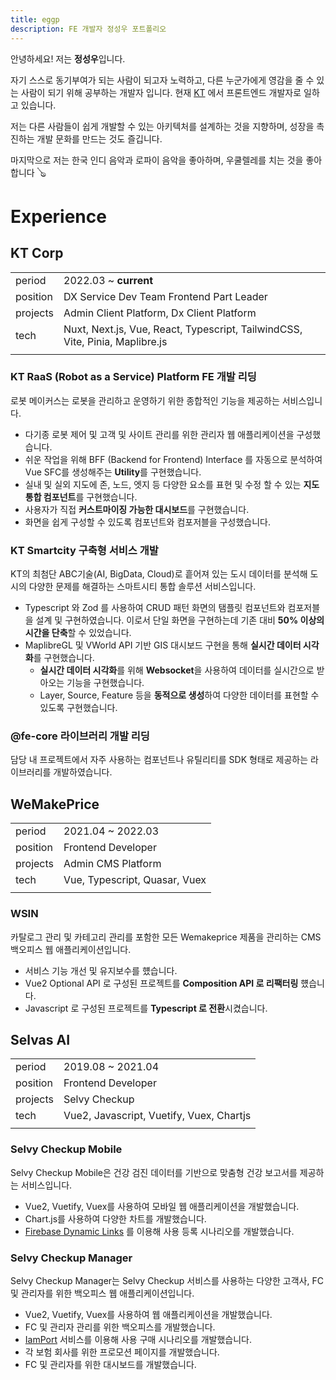 ```yaml
---
title: eggp
description: FE 개발자 정성우 포트폴리오
---
```


안녕하세요! 저는 **정성우**입니다.

자기 스스로 동기부여가 되는 사람이 되고자 노력하고, 
다른 누군가에게 영감을 줄 수 있는 사람이 되기 위해 공부하는 개발자 입니다.
현재 [KT](https://corp.kt.com/) 에서 프론트엔드 개발자로 일하고 있습니다.

저는 다른 사람들이 쉽게 개발할 수 있는 아키텍처를 설계하는 것을 지향하며, 성장을 촉진하는 개발 문화를 만드는 것도 즐깁니다.

마지막으로 저는 한국 인디 음악과 로파이 음악을 좋아하며, 우쿨렐레를 치는 것을 좋아합니다 🪕

# Experience

## KT Corp
||                                                                              |
|---|------------------------------------------------------------------------------|
|period| 2022.03 ~ **current**                                                        |
|position| DX Service Dev Team Frontend Part Leader                                     |
|projects| Admin Client Platform, Dx Client Platform                                    |
|tech| Nuxt, Next.js, Vue, React, Typescript, TailwindCSS, Vite, Pinia, Maplibre.js |
||                                                                              |

### KT RaaS (Robot as a Service) Platform FE 개발 리딩

로봇 메이커스는 로봇을 관리하고 운영하기 위한 종합적인 기능을 제공하는 서비스입니다.

- 다기종 로봇 제어 및 고객 및 사이트 관리를 위한 관리자 웹 애플리케이션을 구성했습니다.
- 쉬운 작업을 위해 BFF (Backend for Frontend) Interface 를 자동으로 분석하여 Vue SFC를 생성해주는 **Utility**를 구현했습니다.
- 실내 및 실외 지도에 존, 노드, 엣지 등 다양한 요소를 표현 및 수정 할 수 있는 **지도 통합 컴포넌트**를 구현했습니다.
- 사용자가 직접 **커스트마이징 가능한 대시보드**를 구현했습니다.
- 화면을 쉽게 구성할 수 있도록 컴포넌트와 컴포저블을 구성했습니다.

### KT Smartcity 구축형 서비스 개발

KT의 최첨단 ABC기술(AI, BigData, Cloud)로 흩어져 있는 도시 데이터를 분석해 도시의 다양한 문제를 해결하는 스마트시티 통합 솔루션 서비스입니다.

- Typescript 와 Zod 를 사용하여 CRUD 패턴 화면의 탬플릿 컴포넌트와 컴포저블을 설계 및 구현하였습니다. 이로서 단일 화면을 구현하는데 기존 대비 **50% 이상의 시간을 단축**할 수 있었습니다.
- MaplibreGL 및 VWorld API 기반 GIS 대시보드 구현을 통해 **실시간 데이터 시각화**를 구현했습니다.
  - **실시간 데이터 시각화**를 위해 **Websocket**을 사용하여 데이터를 실시간으로 받아오는 기능을 구현했습니다.
  - Layer, Source, Feature 등을 **동적으로 생성**하여 다양한 데이터를 표현할 수 있도록 구현했습니다.

### @fe-core 라이브러리 개발 리딩

담당 내 프로젝트에서 자주 사용하는 컴포넌트나 유틸리티를 SDK 형태로 제공하는 라이브러리를 개발하였습니다.

## WeMakePrice
||                               |
|---|-------------------------------|
|period| 2021.04 ~ 2022.03             |
|position| Frontend Developer            |
|projects| Admin CMS Platform            |
|tech| Vue, Typescript, Quasar, Vuex |
||                               |

### WSIN

카탈로그 관리 및 카테고리 관리를 포함한 모든 Wemakeprice 제품을 관리하는 CMS 백오피스 웹 애플리케이션입니다.

- 서비스 기능 개선 및 유지보수를 헀습니다.
- Vue2 Optional API 로 구성된 프로젝트를 **Composition API 로 리팩터링** 헀습니다.
- Javascript 로 구성된 프로젝트를 **Typescript 로 전환**시켰습니다.

## Selvas AI

||                                          |
|---|------------------------------------------|
|period| 2019.08 ~ 2021.04                        |
|position| Frontend Developer                       |
|projects| Selvy Checkup                            |
|tech| Vue2, Javascript, Vuetify, Vuex, Chartjs |
||                                          |

### Selvy Checkup Mobile

Selvy Checkup Mobile은 건강 검진 데이터를 기반으로 맞춤형 건강 보고서를 제공하는 서비스입니다.

- Vue2, Vuetify, Vuex를 사용하여 모바일 웹 애플리케이션을 개발했습니다.
- Chart.js를 사용하여 다양한 차트를 개발했습니다.
- [Firebase Dynamic Links](https://firebase.google.com/docs/dynamic-links?hl=ko) 를 이용해 사용 등록 시나리오를 개발했습니다.

### Selvy Checkup Manager

Selvy Checkup Manager는 Selvy Checkup 서비스를 사용하는 다양한 고객사, FC 및 관리자를 위한 백오피스 웹 애플리케이션입니다.

- Vue2, Vuetify, Vuex를 사용하여 웹 애플리케이션을 개발했습니다.
- FC 및 관리자 관리를 위한 백오피스를 개발했습니다.
- [IamPort](https://api.iamport.kr/) 서비스를 이용해 사용 구매 시나리오를 개발했습니다.
- 각 보험 회사를 위한 프로모션 페이지를 개발했습니다.
- FC 및 관리자를 위한 대시보드를 개발했습니다.
